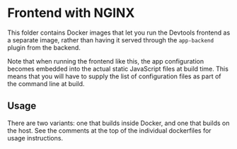 # Frontend with NGINX

This folder contains Docker images that let you run the Devtools frontend as
a separate image, rather than having it served through the `app-backend` plugin
from the backend.

Note that when running the frontend like this, the app configuration becomes
embedded into the actual static JavaScript files at build time. This means that
you will have to supply the list of configuration files as part of the command
line at build.

## Usage

There are two variants: one that builds inside Docker, and one that builds on
the host. See the comments at the top of the individual dockerfiles for usage
instructions.
